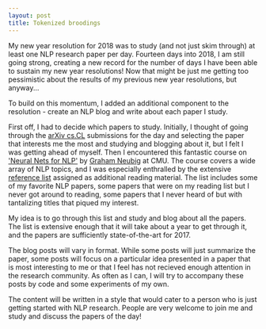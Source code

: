 ```yaml
---
layout: post
title: Tokenized broodings
---
```


My new year resolution for 2018 was to study (and not just skim through) at least one NLP research paper per day. Fourteen days into 2018, I am still going strong, creating a new record for the number of days I have been able to sustain my new year resolutions! Now that might be just me getting too pessimistic about the results of my previous new year resolutions, but anyway...

To build on this momentum, I added an additional component to the resolution - create an NLP blog and write about each paper I study.

First off, I had to decide which papers to study. Initially, I thought of going through the [arXiv cs.CL](https://arxiv.org/list/cs.CL/new) submissions for the day and selecting the paper that interests me the most and studying and blogging about it, but I felt I was getting ahead of myself. Then I encountered this fantastic course on ['Neural Nets for NLP'](http://www.phontron.com/class/nn4nlp2017/) by [Graham Neubig](http://www.phontron.com/) at CMU. The course covers a wide array of NLP topics, 
and I was especially enthralled by the extensive [reference list](http://www.phontron.com/class/nn4nlp2017/schedule.html) assigned as additional reading material. The list includes some of my favorite NLP papers, some papers that were on my reading list but I never got around to reading, some papers that I never heard of but with tantalizing titles that piqued my interest.

My idea is to go through this list and study and blog about all the papers. The list is extensive enough that it will take about a year to get through it, and the papers are sufficiently state-of-the-art for 2017.

The blog posts will vary in format. While some posts will just summarize the paper, some posts will focus on a particular idea presented in a paper that is most interesting to me or that I feel has not recieved enough attention in the research community. As often as I can, I will try to accompany these posts by code and some experiments of my own.

The content will be written in a style that would cater to a person who is just getting started with NLP research. People are very welcome to join me and study and discuss the papers of the day!

